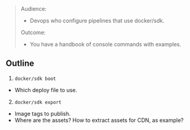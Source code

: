 > Audience:
>
> - Devops who configure pipelines that use docker/sdk.
>
> Outcome:
> - You have a handbook of console commands with examples.

## Outline

1. `docker/sdk boot`
 - Which deploy file to use.
2. `docker/sdk export`
 - Image tags to publish.
 - Where are the assets? How to extract assets for CDN, as example?
